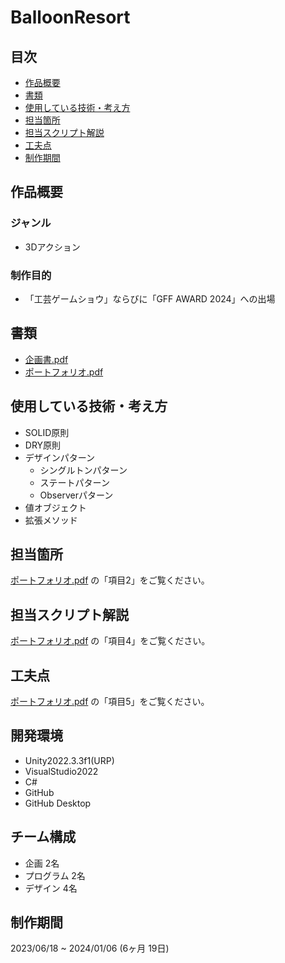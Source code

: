 # BalloonResort

## 目次
- [作品概要](#作品概要)
- [書類](#書類)
- [使用している技術・考え方](#使用している技術考え方)
- [担当箇所](#担当箇所)
- [担当スクリプト解説](#担当スクリプト解説)
- [工夫点](#工夫点)
- [制作期間](#制作期間)
  
## 作品概要
### ジャンル
- 3Dアクション

### 制作目的
- 「工芸ゲームショウ」ならびに「GFF AWARD 2024」への出場

## 書類
- [企画書.pdf](BalloonResort_PlanSheet.pdf)
- [ポートフォリオ.pdf](BalloonResort_Portfolio.pdf)

## 使用している技術・考え方
- SOLID原則
- DRY原則
- デザインパターン
  - シングルトンパターン
  - ステートパターン
  - Observerパターン
- 値オブジェクト
- 拡張メソッド

## 担当箇所
[ポートフォリオ.pdf](BalloonResort_Portfolio.pdf) の「項目2」をご覧ください。

## 担当スクリプト解説
[ポートフォリオ.pdf](BalloonResort_Portfolio.pdf) の「項目4」をご覧ください。

## 工夫点
[ポートフォリオ.pdf](BalloonResort_Portfolio.pdf) の「項目5」をご覧ください。

## 開発環境
- Unity2022.3.3f1(URP)
- VisualStudio2022
- C#
- GitHub
- GitHub Desktop

## チーム構成
- 企画 2名
- プログラム 2名
- デザイン 4名

## 制作期間
2023/06/18 ~ 2024/01/06 (6ヶ月 19日)
